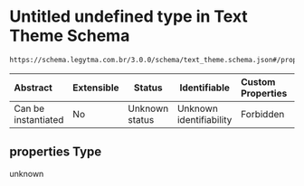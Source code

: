 # Untitled undefined type in Text Theme Schema

```txt
https://schema.legytma.com.br/3.0.0/schema/text_theme.schema.json#/properties
```




| Abstract            | Extensible | Status         | Identifiable            | Custom Properties | Additional Properties | Access Restrictions | Defined In                                                                          |
| :------------------ | ---------- | -------------- | ----------------------- | :---------------- | --------------------- | ------------------- | ----------------------------------------------------------------------------------- |
| Can be instantiated | No         | Unknown status | Unknown identifiability | Forbidden         | Allowed               | none                | [text_theme.schema.json\*](../schema/text_theme.schema.json) |

## properties Type

unknown
